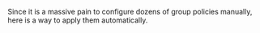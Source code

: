 Since it is a massive pain to configure dozens of group policies manually, here is a way to apply them automatically.
